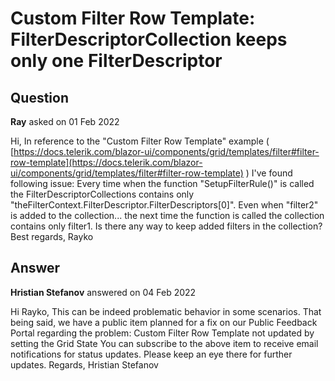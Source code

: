 # Custom Filter Row Template: FilterDescriptorCollection keeps only one FilterDescriptor

## Question

**Ray** asked on 01 Feb 2022

Hi, In reference to the "Custom Filter Row Template" example ( [https://docs.telerik.com/blazor-ui/components/grid/templates/filter#filter-row-template](https://docs.telerik.com/blazor-ui/components/grid/templates/filter#filter-row-template) ) I've found following issue: Every time when the function "SetupFilterRule()" is called the FilterDescriptorCollections contains only "theFilterContext.FilterDescriptor.FilterDescriptors[0]". Even when "filter2" is added to the collection... the next time the function is called the collection contains only filter1. Is there any way to keep added filters in the collection? Best regards, Rayko

## Answer

**Hristian Stefanov** answered on 04 Feb 2022

Hi Rayko, This can be indeed problematic behavior in some scenarios. That being said, we have a public item planned for a fix on our Public Feedback Portal regarding the problem: Custom Filter Row Template not updated by setting the Grid State You can subscribe to the above item to receive email notifications for status updates. Please keep an eye there for further updates. Regards, Hristian Stefanov
